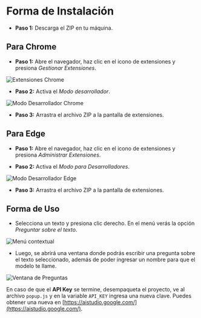 # Forma de Instalación

- **Paso 1:** Descarga el ZIP en tu máquina.

## Para Chrome

- **Paso 1:** Abre el navegador, haz clic en el icono de extensiones y presiona _Gestionar Extensiones_.

![Extensiones Chrome](https://github.com/user-attachments/assets/beaa9a79-9fb9-4c4e-9dcb-6ef146f85a0d)

- **Paso 2:** Activa el _Modo desarrollador_.

![Modo Desarrollador Chrome](https://github.com/user-attachments/assets/e9382ee6-4993-4ddc-ac65-45c456299264)

- **Paso 3:** Arrastra el archivo ZIP a la pantalla de extensiones.

## Para Edge

- **Paso 1:** Abre el navegador, haz clic en el icono de extensiones y presiona _Administrar Extensiones_.

- **Paso 2:** Activa el _Modo para Desarrolladores_.

![Modo Desarrollador Edge](https://github.com/user-attachments/assets/fd5e0cca-e224-4b8c-bace-d47322e2bb86)

- **Paso 3:** Arrastra el archivo ZIP a la pantalla de extensiones.

## Forma de Uso

- Selecciona un texto y presiona clic derecho. En el menú verás la opción _Preguntar sobre el texto_.

![Menú contextual](https://github.com/user-attachments/assets/f28f9ddf-fedc-494f-afc4-32b84b97e123)

- Luego, se abrirá una ventana donde podrás escribir una pregunta sobre el texto seleccionado, además de poder ingresar un nombre para que el modelo te llame.

![Ventana de Preguntas](https://github.com/user-attachments/assets/86382c56-cea4-4c07-87e6-16b49b1f74b2)

En caso de que el **API Key** se termine, desempaqueta el proyecto, ve al archivo `popup.js` y en la variable `API_KEY` ingresa una nueva clave. Puedes obtener una nueva en [https://aistudio.google.com/](https://aistudio.google.com/).
